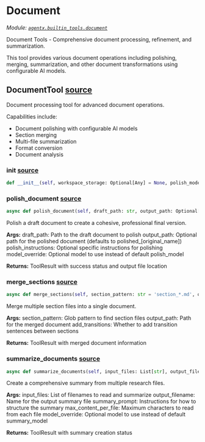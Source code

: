 # Document

*Module: [`agentx.builtin_tools.document`](https://github.com/dustland/agentx/blob/main/src/agentx/builtin_tools/document.py)*

Document Tools - Comprehensive document processing, refinement, and summarization.

This tool provides various document operations including polishing, merging,
summarization, and other document transformations using configurable AI models.

## DocumentTool <a href="https://github.com/dustland/agentx/blob/main/src/agentx/builtin_tools/document.py#L20" class="source-link" title="View source code">source</a>

Document processing tool for advanced document operations.

Capabilities include:
- Document polishing with configurable AI models
- Section merging
- Multi-file summarization
- Format conversion
- Document analysis

### __init__ <a href="https://github.com/dustland/agentx/blob/main/src/agentx/builtin_tools/document.py#L32" class="source-link" title="View source code">source</a>

```python
def __init__(self, workspace_storage: Optional[Any] = None, polish_model: Optional[str] = None, summary_model: Optional[str] = None) -> None
```
### polish_document <a href="https://github.com/dustland/agentx/blob/main/src/agentx/builtin_tools/document.py#L48" class="source-link" title="View source code">source</a>

```python
async def polish_document(self, draft_path: str, output_path: Optional[str] = None, polish_instructions: Optional[str] = None, model_override: Optional[str] = None) -> ToolResult
```

Polish a draft document to create a cohesive, professional final version.

**Args:**
    draft_path: Path to the draft document to polish
    output_path: Optional path for the polished document (defaults to polished_[original_name])
    polish_instructions: Optional specific instructions for polishing
    model_override: Optional model to use instead of default polish_model

**Returns:**
    ToolResult with success status and output file location

### merge_sections <a href="https://github.com/dustland/agentx/blob/main/src/agentx/builtin_tools/document.py#L241" class="source-link" title="View source code">source</a>

```python
async def merge_sections(self, section_pattern: str = 'section_*.md', output_path: str = 'merged_document.md', add_transitions: bool = True) -> ToolResult
```

Merge multiple section files into a single document.

**Args:**
    section_pattern: Glob pattern to find section files
    output_path: Path for the merged document
    add_transitions: Whether to add transition sentences between sections

**Returns:**
    ToolResult with merged document information

### summarize_documents <a href="https://github.com/dustland/agentx/blob/main/src/agentx/builtin_tools/document.py#L338" class="source-link" title="View source code">source</a>

```python
async def summarize_documents(self, input_files: List[str], output_filename: str, summary_prompt: str, max_content_per_file: int = 10000, model_override: Optional[str] = None) -> ToolResult
```

Create a comprehensive summary from multiple research files.

**Args:**
    input_files: List of filenames to read and summarize
    output_filename: Name for the output summary file
    summary_prompt: Instructions for how to structure the summary
    max_content_per_file: Maximum characters to read from each file
    model_override: Optional model to use instead of default summary_model

**Returns:**
    ToolResult with summary creation status
